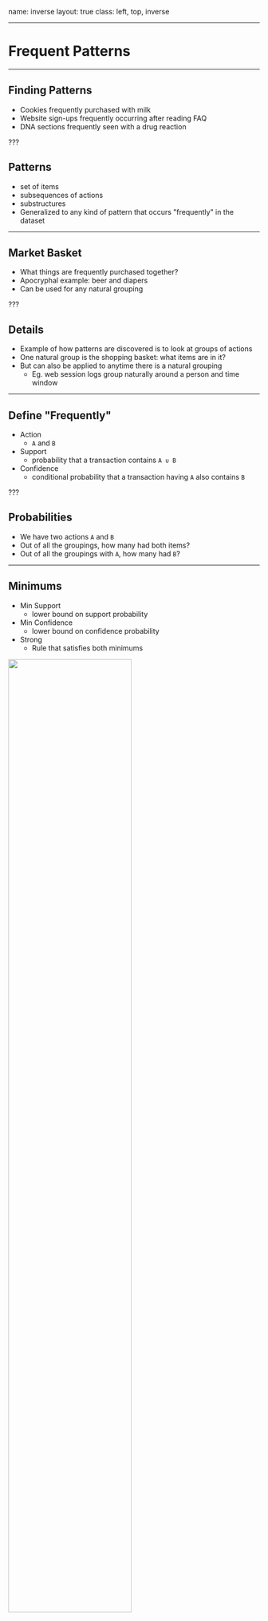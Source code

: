 name: inverse
layout: true
class: left, top, inverse

---

# Frequent Patterns

---

## Finding Patterns

  + Cookies frequently purchased with milk
  + Website sign-ups frequently occurring after reading FAQ
  + DNA sections frequently seen with a drug reaction

???

## Patterns

  + set of items
  + subsequences of actions
  + substructures
  + Generalized to any kind of pattern that occurs "frequently" in the dataset

---

## Market Basket

  + What things are frequently purchased together?
  + Apocryphal example: beer and diapers
  + Can be used for any natural grouping

???

## Details

  + Example of how patterns are discovered is to look at groups of actions
  + One natural group is the shopping basket: what items are in it?
  + But can also be applied to anytime there is a natural grouping
    + Eg. web session logs group naturally around a person and time window

---

## Define "Frequently"

  + Action
    + ```A``` and ```B```
  + Support
    + probability that a transaction contains ```A ∪ B```
  + Confidence
    + conditional probability that a transaction having ```A``` also
    contains ```B```

???

## Probabilities

  + We have two actions ```A``` and ```B```
  + Out of all the groupings, how many had both items?
  + Out of all the groupings with ```A```, how many had ```B```?

---

## Minimums

  + Min Support
    + lower bound on support probability
  + Min Confidence
    + lower bound on confidence probability
  + Strong
    + Rule that satisfies both minimums

<img src="img/strawberry-milk.jpg" width=70% />

???

## "Frequently"

  + Now we can talk about what frequently means
  + It doesn't matter if two very unpopular items were purchased together: car
    battery and smoke detector
  + Also don't care if ```A``` happens a lot: everybody buys milk, so not a big
    deal if some bought milk and strawberries
  + Also important to note confidence is not symmetric: buying strawberries may be
    frequent with buying milk, but not visa versa

---

## Too Many Rules

  + Patterns not limited to 2 events
  + But looking for all patterns leads to combinatorial number of options

a,b,c,d,e <br/>
<br/>
a,b <br/>
a,c <br/>
... <br/>
<br/>
a,b,c <br/>
a,b,d <br/>
... <br/>

---

## Subset Patterns

  + Max-Pattern
    + ```X``` rule is frequent and there exists no frequent
    super-pattern ```Y```
  + Closed
    + ```X``` rule is frequent and there exists no super-pattern ```Y``` *with the same support*
  + Shortcut
    + Find only max-pattern or closed patterns, let other patterns be
    subsets

???

## Shortcut

  + So how can we calculate all the potentially frequently occurring patterns?
  + We can find either the max or closed pattern that encompasses all of the
    patterns we're looking for
  + These are more easily tracked, and we can still derive all of the
    frequently occurring sub-patterns
  + We can use the reverse: if a rule or item is not frequent enough alone, its
    super-set will not be frequent enough:
    + If ```A``` is does not meet min support, there's no way for ```A,B``` to make
      support

---

## Apriori

  1. Find supported single event rules
  1. Combine to make 2-event rules, check DB for support
  1. Combine to make 3-event rules, check DB...
  1. Stop when no N-event rules

---

<img src="img/apriori.png" width=100% />

???

## Speed

  + Isn't that slow? Yes!
  + Book has some techniques to speed it up, mostly around grouping
  + Can group together sets and if the group does not meet the support
    threshold, then none of the members do

---

## Interesting Patterns

  + Strong rules may not always be interesting rules
  + Basketball → eat cereal [40%, 66.7%] is strong
  + But "not cereal" has a bigger effect on if you play basketball

|            | Basketball | Not basketball | Sum  |
|------------|------------|----------------|------|
| Cereal     |       2000 |           1750 | 3750 |
| Not cereal |       1000 |            250 | 1250 |
| Sum        |       3000 |           2000 | 5000 |

???

## Details

  + Not cereal column: has a huge effect on if someone plays basketball
  + cereal + basketball... sure it happens frequently, but you'd actually
    expect to see a bigger effect

---

## Lift

  + ```P(A ∪ B) / P(A)*P(B)```
  + If ```A``` and ```B``` independent, what is likelihood of ```A``` and ```B```?

???

## Correlation

  + 1
  + so if lift > 1, you're seeing something that is happening more often than
    random
  + < 1 means they negatively correlated
  + χ², cosine, others in book

---

# *Break*
